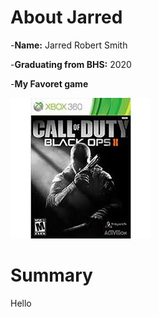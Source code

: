 # About Jarred

-**Name:** Jarred Robert Smith

-**Graduating from BHS:** 2020

-**My Favoret game** 

![Favoret Game](./bo2.jfif)


# Summary
Hello
